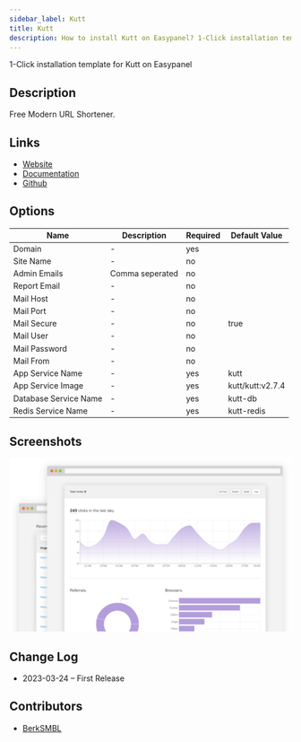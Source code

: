```yaml
---
sidebar_label: Kutt
title: Kutt
description: How to install Kutt on Easypanel? 1-Click installation template for Kutt on Easypanel
---
```


<!-- generated -->

1-Click installation template for Kutt on Easypanel

## Description

Free Modern URL Shortener.

## Links

- [Website](https://kutt.it/)
- [Documentation](https://docs.kutt.it/)
- [Github](https://github.com/thedevs-network/kutt)

## Options

Name | Description | Required | Default Value
-|-|-|-
Domain | - | yes | 
Site Name | - | no | 
Admin Emails | Comma seperated | no | 
Report Email | - | no | 
Mail Host | - | no | 
Mail Port | - | no | 
Mail Secure | - | no | true
Mail User | - | no | 
Mail Password | - | no | 
Mail From | - | no | 
App Service Name | - | yes | kutt
App Service Image | - | yes | kutt/kutt:v2.7.4
Database Service Name | - | yes | kutt-db
Redis Service Name | - | yes | kutt-redis

## Screenshots

![Kutt Screenshot](./assets/screenshot.png)

## Change Log

- 2023-03-24 – First Release

## Contributors

- [BerkSMBL](https://berksmbl.com)
